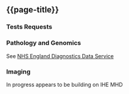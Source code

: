## {{page-title}}

### Tests Requests



### Pathology and Genomics

See [NHS England Diagnostics Data Service](https://digital.nhs.uk/services/diagnostics-data-service)

### Imaging

In progress appears to be building on IHE MHD
